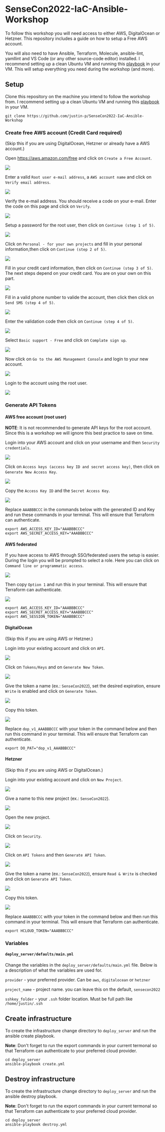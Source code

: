 # SenseCon2022-IaC-Ansible-Workshop

To follow this workshop you will need access to either AWS, DigitalOcean or Hetzner. This repository includes a guide on how to setup a Free AWS account.

You will also need to have Ansible, Terraform, Molecule, ansible-lint, yamllint and VS Code (or any other source-code editor) installed. I recommend setting up a clean Ubuntu VM and running this [playbook](https://github.com/justin-p/ansible-playbook-terraform-workstation#installation) in your VM. This will setup everything you need during the workshop (and more).

## Setup

Clone this repository on the machine you intend to follow the workshop from. I recommend setting up a clean Ubuntu VM and running this [playbook](https://github.com/justin-p/ansible-playbook-terraform-workstation#installation) in your VM.

```
git clone https://github.com/justin-p/SenseCon2022-IaC-Ansible-Workshop
```

### Create free AWS account (Credit Card required)

(Skip this if you are using DigitalOcean, Hetzner or already have a AWS account.)

Open https://aws.amazon.com/free and click on `Create a Free Account`.

![](_img/aws/create_free_user/2022-05-30_15-32.png)

Enter a valid `Root user e-mail address`, a `AWS account name` and click on `Verify email address`.

![](_img/aws/create_free_user/2022-05-30_15-33.png)

Verify the e-mail address. You should receive a code on your e-mail. Enter the code on this page and click on `Verify`.

![](_img/aws/create_free_user/2022-05-30_15-34.png)

Setup a password for the root user, then click on `Continue (step 1 of 5)`.

![](_img/aws/create_free_user/2022-05-30_15-35.png)

Click on `Personal - for your own projects` and fill in your personal information,then click on `Continue (step 2 of 5)`.

![](_img/aws/create_free_user/2022-05-30_15-36.png)

Fill in your credit card information, then click on `Continue (step 3 of 5)`. The next steps depend on your credit card. You are on your own on this part.

![](_img/aws/create_free_user/2022-05-30_15-39.png)

Fill in a valid phone number to valide the account, then click then click on `Send SMS (step 4 of 5)`.

![](_img/aws/create_free_user/2022-05-30_15-40.png)

Enter the validation code then click on `Continue (step 4 of 5)`.

![](_img/aws/create_free_user/2022-05-30_15-41.png)

Select `Basic support - Free` and click on `Complate sign up`.

![](_img/aws/create_free_user/2022-05-30_15-41_1.png)

Now click on `Go to the AWS Management Console` and login to your new account.

![](_img/aws/create_free_user/2022-05-30_15-41_2.png)

Login to the account using the root user.

![](_img/aws/create_free_user/2022-05-30_15-52.png)

### Generate API Tokens

#### AWS free account (root user)

**NOTE**: It is not recommended to generate API keys for the root account. Since this is a workshop we will ignore this best practice to save on time.

Login into your AWS account and click on your username and then `Security credentials`.

![](_img/aws/root_user/2022-05-30_15-16.png)

Click on `Access keys (access key ID and secret access key)`, then click on `Generate New Access Key`.

![](_img/aws/root_user/2022-05-30_15-16_1.png)

Copy the `Access Key ID` and the `Secret Access Key`.

![](_img/aws/root_user/2022-05-30_15-17.png)

Replace `AAABBBCCC` in the commands below with the generated ID and Key and run these commands in your terminal. This will ensure that Terraform can authenticate.

```
export AWS_ACCESS_KEY_ID="AAABBBCCC"
export AWS_SECRET_ACCESS_KEY="AAABBBCCC"
```

#### AWS federated

If you have access to AWS through SSO/federated users the setup is easier. During the login you will be prompted to select a role. Here you can click on `Command line or programmatic access`.

![](_img/aws/federated/2022-05-30_15-19.png)

Then copy `Option 1` and run this in your terminal. This will ensure that Terraform can authenticate.

![](_img/aws/federated/2022-05-30_15-19_1.png)

```
export AWS_ACCESS_KEY_ID="AAABBBCCC"
export AWS_SECRET_ACCESS_KEY="AAABBBCCC"
export AWS_SESSION_TOKEN="AAABBBCCC"
```

#### DigitalOcean

(Skip this if you are using AWS or Hetzner.)

Login into your existing account and click on `API`.

![](_img/digitalocean/2022-05-30_14-57.png)


Click on `Tokens/Keys` and on `Generate New Token`.

![](_img/digitalocean/2022-05-30_14-59.png)

Give the token a name (ex.: `SenseCon2022`), set the desired expiration, ensure `Write` is enabled and click on `Generate Token`.

![](_img/digitalocean/2022-05-30_14-59_1.png)

Copy this token.

![](_img/digitalocean/2022-05-30_14-59_2.png)

Replace `dop_v1_AAABBBCCC` with your token in the command below and then run this command in your terminal. This will ensure that Terraform can authenticate.

```
export DO_PAT="dop_v1_AAABBBCCC"
```

#### Hetzner

(Skip this if you are using AWS or DigitalOcean.)

Login into your existing account and click on `New Project`.

![](img/../_img/hetzner/2022-05-30_15-06.png)

Give a name to this new project (ex.: `SenseCon2022`).

![](img/../_img/hetzner/2022-05-30_15-06_1.png)

Open the new project.

![](img/../_img/hetzner/2022-05-30_15-06_2.png)

Click on `Security`.

![](img/../_img/hetzner/2022-05-30_15-06_3.png)

Click on `API Tokens` and then `Generate API Token`.

![](img/../_img/hetzner/2022-05-30_15-07.png)

Give the token a name (ex.: `SenseCon2022`), ensure `Read & Write` is checked and click on `Generate API Token`.

![](img/../_img/hetzner/2022-05-30_15-07_1.png)

Copy this token.

![](img/../_img/hetzner/2022-05-30_15-07_2.png)

Replace `AAABBBCCC` with your token in the command below and then run this command in your terminal. This will ensure that Terraform can authenticate.

```
export HCLOUD_TOKEN="AAABBBCCC"
```

### Variables

#### `deploy_server/defaults/main.yml`

Change the variables in the `deploy_server/defaults/main.yml` file. Below is a description of what the variables are used for.

`provider` - your preferred provider. Can be `aws`, `digitalocean` or `hetzner`

`project_name` - project name. you can leave this on the default, `sensecon2022`

`sshkey_folder` - your `.ssh` folder location. Must be full path like `/home/justin/.ssh`


## Create infrastructure

To create the infrastructure change directory to `deploy_server` and run the ansible create playbook.

**Note**: Don't forget to run the export commands in your current termonal so that Terraform can authenticate to your preferred cloud provider. 

```
cd deploy_server
ansible-playbook create.yml
```

## Destroy infrastructure

To create the infrastructure change directory to `deploy_server` and run the ansible destroy playbook.

**Note**: Don't forget to run the export commands in your current termonal so that Terraform can authenticate to your preferred cloud provider. 

```
cd deploy_server
ansible-playbook destroy.yml
```
